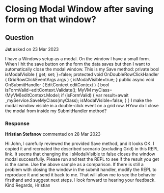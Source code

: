 # Closing Modal Window after saving form on that window?

## Question

**Jst** asked on 23 Mar 2023

I have a Windows setup as a modal. On the window I have a small form. When I hit the save button on the form the data saves but then I want to automatically close the modal window. This is my Save method: private bool isModalVisible { get; set; }=false; protected void OnDoubleRowClickHandler ( GridRowClickEventArgs args ) {
isModalVisible=true;
} public async void OnSubmitHandler ( EditContext editContext ) { bool isFormValid=editContext.Validate();
MyVM myClass=(MyVM)editContext.Model; if (isFormValid)
{ var result=await _myService.SaveMyClass(myClass);
isModalVisible=false;
}
} I make the modal window visible in a double-click event on a grid row. HYow do I close the modal from inside my SubmitHandler method?

### Response

**Hristian Stefanov** commented on 28 Mar 2023

Hi John, I carefully reviewed the provided Save method, and it looks OK. I copied it and recreated the described scenario (excluding Grid) in this REPL link. It seems that changing the i sModalVisible to false closes the window modal successfully. Please run and test the REPL to see if the result you get is the same. Use the above sample as a comparison. If there is still a problem with closing the window in the submit handler, modify the REPL to reproduce it and send it back to me. That will allow me to see the behavior firsthand and suggest next steps. I look forward to hearing your feedback. Kind Regards, Hristian
